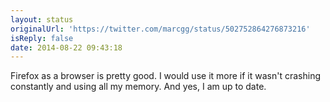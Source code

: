 ```yaml
---
layout: status
originalUrl: 'https://twitter.com/marcgg/status/502752864276873216'
isReply: false
date: 2014-08-22 09:43:18
---
```


Firefox as a browser is pretty good. I would use it more if it wasn't crashing constantly and using all my memory. And yes, I am up to date.
